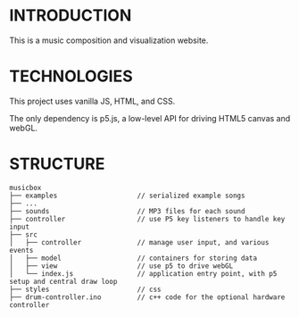 INTRODUCTION
======================
This is a music composition and visualization website.

TECHNOLOGIES
======================
This project uses vanilla JS, HTML, and CSS.

The only dependency is p5.js, a low-level API for driving HTML5 canvas and webGL. 


STRUCTURE
======================

```
musicbox
├── examples                    // serialized example songs
├── ...
├── sounds                      // MP3 files for each sound
├── controller                  // use P5 key listeners to handle key input
├── src                        
│   ├── controller              // manage user input, and various events
│   ├── model                   // containers for storing data
│   ├── view                    // use p5 to drive webGL
│   └── index.js                // application entry point, with p5 setup and central draw loop
├── styles                      // css
├── drum-controller.ino         // c++ code for the optional hardware controller
```